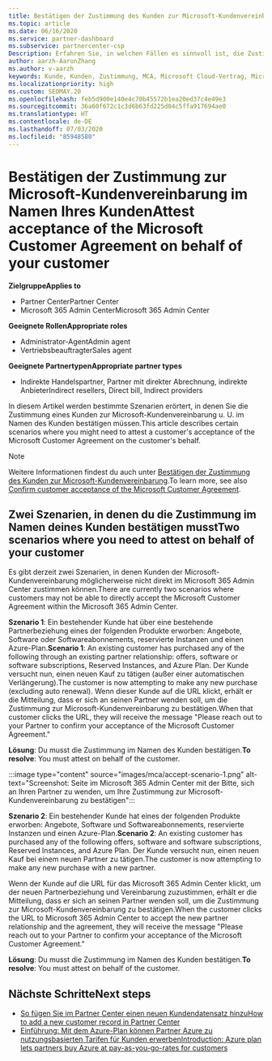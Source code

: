 ```yaml
---
title: Bestätigen der Zustimmung des Kunden zur Microsoft-Kundenvereinbarung
ms.topic: article
ms.date: 06/16/2020
ms.service: partner-dashboard
ms.subservice: partnercenter-csp
Description: Erfahren Sie, in welchen Fällen es sinnvoll ist, die Zustimmung zur Microsoft-Kundenvereinbarung im Namen Ihres Kunden zu bestätigen.
author: aarzh-AaronZhang
ms.author: v-aarzh
keywords: Kunde, Kunden, Zustimmung, MCA, Microsoft Cloud-Vertrag, Microsoft-Kundenvereinbarung, Vorlagen für Kundenvereinbarungen, Zustimmung bestätigen
ms.localizationpriority: high
ms.custom: SEOMAY.20
ms.openlocfilehash: feb5d900e140e4c70b45572b1ea20ed37c4e49e3
ms.sourcegitcommit: 36a60f672c1c3d6b63fd225d04c5ffa917694ae0
ms.translationtype: HT
ms.contentlocale: de-DE
ms.lasthandoff: 07/03/2020
ms.locfileid: "85948580"
---
```

# <a name="attest-acceptance-of-the-microsoft-customer-agreement-on-behalf-of-your-customer"></a><span data-ttu-id="e428d-104">Bestätigen der Zustimmung zur Microsoft-Kundenvereinbarung im Namen Ihres Kunden</span><span class="sxs-lookup"><span data-stu-id="e428d-104">Attest acceptance of the Microsoft Customer Agreement on behalf of your customer</span></span>

<span data-ttu-id="e428d-105">**Zielgruppe**</span><span class="sxs-lookup"><span data-stu-id="e428d-105">**Applies to**</span></span>

- <span data-ttu-id="e428d-106">Partner Center</span><span class="sxs-lookup"><span data-stu-id="e428d-106">Partner Center</span></span>
- <span data-ttu-id="e428d-107">Microsoft 365 Admin Center</span><span class="sxs-lookup"><span data-stu-id="e428d-107">Microsoft 365 Admin Center</span></span>

<span data-ttu-id="e428d-108">**Geeignete Rollen**</span><span class="sxs-lookup"><span data-stu-id="e428d-108">**Appropriate roles**</span></span>

- <span data-ttu-id="e428d-109">Administrator-Agent</span><span class="sxs-lookup"><span data-stu-id="e428d-109">Admin agent</span></span>
- <span data-ttu-id="e428d-110">Vertriebsbeauftragter</span><span class="sxs-lookup"><span data-stu-id="e428d-110">Sales agent</span></span>

<span data-ttu-id="e428d-111">**Geeignete Partnertypen**</span><span class="sxs-lookup"><span data-stu-id="e428d-111">**Appropriate partner types**</span></span>

- <span data-ttu-id="e428d-112">Indirekte Handelspartner, Partner mit direkter Abrechnung, indirekte Anbieter</span><span class="sxs-lookup"><span data-stu-id="e428d-112">Indirect resellers, Direct bill, Indirect providers</span></span>

<span data-ttu-id="e428d-113">In diesem Artikel werden bestimmte Szenarien erörtert, in denen Sie die Zustimmung eines Kunden zur Microsoft-Kundenvereinbarung u. U. im Namen des Kunden bestätigen müssen.</span><span class="sxs-lookup"><span data-stu-id="e428d-113">This article describes certain scenarios where you might need to attest a customer's acceptance of the Microsoft Customer Agreement on the customer's behalf.</span></span>

>[!NOTE]
><span data-ttu-id="e428d-114">Weitere Informationen findest du auch unter [Bestätigen der Zustimmung des Kunden zur Microsoft-Kundenvereinbarung](confirm-customer-agreement.md).</span><span class="sxs-lookup"><span data-stu-id="e428d-114">To learn more, see also [Confirm customer acceptance of the Microsoft Customer Agreement](confirm-customer-agreement.md).</span></span>

## <a name="two-scenarios-where-you-need-to-attest-on-behalf-of-your-customer"></a><span data-ttu-id="e428d-115">Zwei Szenarien, in denen du die Zustimmung im Namen deines Kunden bestätigen musst</span><span class="sxs-lookup"><span data-stu-id="e428d-115">Two scenarios where you need to attest on behalf of your customer</span></span>

<span data-ttu-id="e428d-116">Es gibt derzeit zwei Szenarien, in denen Kunden der Microsoft-Kundenvereinbarung möglicherweise nicht direkt im Microsoft 365 Admin Center zustimmen können.</span><span class="sxs-lookup"><span data-stu-id="e428d-116">There are currently two scenarios where customers may not be able to directly accept the Microsoft Customer Agreement within the Microsoft 365 Admin Center.</span></span>

<span data-ttu-id="e428d-117">**Szenario 1**: Ein bestehender Kunde hat über eine bestehende Partnerbeziehung eines der folgenden Produkte erworben: Angebote, Software oder Softwareabonnements, reservierte Instanzen und einen Azure-Plan.</span><span class="sxs-lookup"><span data-stu-id="e428d-117">**Scenario 1**: An existing customer has purchased any of the following through an existing partner relationship: offers, software or software subscriptions, Reserved Instances, and Azure Plan.</span></span> <span data-ttu-id="e428d-118">Der Kunde versucht nun, einen neuen Kauf zu tätigen (außer einer automatischen Verlängerung).</span><span class="sxs-lookup"><span data-stu-id="e428d-118">The customer is now attempting to make any new purchase (excluding auto renewal).</span></span> <span data-ttu-id="e428d-119">Wenn dieser Kunde auf die URL klickt, erhält er die Mitteilung, dass er sich an seinen Partner wenden soll, um die Zustimmung zur Microsoft-Kundenvereinbarung zu bestätigen.</span><span class="sxs-lookup"><span data-stu-id="e428d-119">When that customer clicks the URL, they will receive the message "Please reach out to your Partner to confirm your acceptance of the Microsoft Customer Agreement."</span></span>  

<span data-ttu-id="e428d-120">**Lösung**: Du musst die Zustimmung im Namen des Kunden bestätigen.</span><span class="sxs-lookup"><span data-stu-id="e428d-120">**To resolve**: You must attest on behalf of the customer.</span></span>

:::image type="content" source="images/mca/accept-scenario-1.png" alt-text="Screenshot: Seite im Microsoft 365 Admin Center mit der Bitte, sich an Ihren Partner zu wenden, um Ihre Zustimmung zur Microsoft-Kundenvereinbarung zu bestätigen":::

<span data-ttu-id="e428d-122">**Szenario 2**: Ein bestehender Kunde hat eines der folgenden Produkte erworben: Angebote, Software und Softwareabonnements, reservierte Instanzen und einen Azure-Plan.</span><span class="sxs-lookup"><span data-stu-id="e428d-122">**Scenario 2**: An existing customer has purchased any of the following offers, software and software subscriptions, Reserved Instances, and Azure Plan.</span></span> <span data-ttu-id="e428d-123">Der Kunde versucht nun, einen neuen Kauf bei einem neuen Partner zu tätigen.</span><span class="sxs-lookup"><span data-stu-id="e428d-123">The customer is now attempting to make any new purchase with a new partner.</span></span>

<span data-ttu-id="e428d-124">Wenn der Kunde auf die URL für das Microsoft 365 Admin Center klickt, um der neuen Partnerbeziehung und Vereinbarung zuzustimmen, erhält er die Mitteilung, dass er sich an seinen Partner wenden soll, um die Zustimmung zur Microsoft-Kundenvereinbarung zu bestätigen.</span><span class="sxs-lookup"><span data-stu-id="e428d-124">When the customer clicks the URL to Microsoft 365 Admin Center to accept the new partner relationship and the agreement, they will receive the message "Please reach out to your Partner to confirm your acceptance of the Microsoft Customer Agreement."</span></span>  

<span data-ttu-id="e428d-125">**Lösung**: Du musst die Zustimmung im Namen des Kunden bestätigen.</span><span class="sxs-lookup"><span data-stu-id="e428d-125">**To resolve**: You must attest on behalf of the customer.</span></span>  

## <a name="next-steps"></a><span data-ttu-id="e428d-126">Nächste Schritte</span><span class="sxs-lookup"><span data-stu-id="e428d-126">Next steps</span></span>

- [<span data-ttu-id="e428d-127">So fügen Sie im Partner Center einen neuen Kundendatensatz hinzu</span><span class="sxs-lookup"><span data-stu-id="e428d-127">How to add a new customer record in Partner Center</span></span>](add-a-new-customer.md)
- [<span data-ttu-id="e428d-128">Einführung: Mit dem Azure-Plan können Partner Azure zu nutzungsbasierten Tarifen für Kunden erwerben</span><span class="sxs-lookup"><span data-stu-id="e428d-128">Introduction: Azure plan lets partners buy Azure at pay-as-you-go-rates for customers</span></span>](azure-plan-lp.md)
